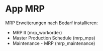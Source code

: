 # App MRP
MRP Erweiterungen nach Bedarf installieren:
* MRP II (mrp_workorder)
* Master Production Schedule (mrp_mps)
* Maintenance - MRP (mrp_maintenance)